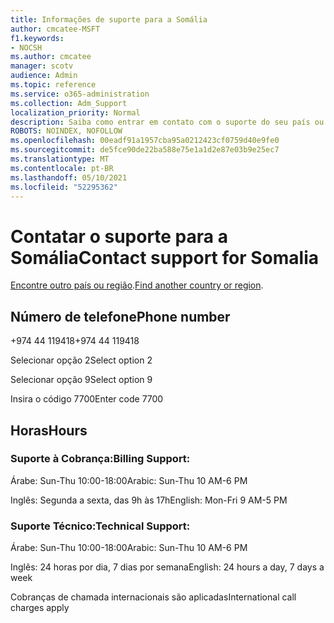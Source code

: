```yaml
---
title: Informações de suporte para a Somália
author: cmcatee-MSFT
f1.keywords:
- NOCSH
ms.author: cmcatee
manager: scotv
audience: Admin
ms.topic: reference
ms.service: o365-administration
ms.collection: Adm_Support
localization_priority: Normal
description: Saiba como entrar em contato com o suporte do seu país ou região.
ROBOTS: NOINDEX, NOFOLLOW
ms.openlocfilehash: 00eadf91a1957cba95a0212423cf0759d40e9fe0
ms.sourcegitcommit: de5fce90de22ba588e75e1a1d2e87e03b9e25ec7
ms.translationtype: MT
ms.contentlocale: pt-BR
ms.lasthandoff: 05/10/2021
ms.locfileid: "52295362"
---
```

# <a name="contact-support-for-somalia"></a><span data-ttu-id="ce19f-103">Contatar o suporte para a Somália</span><span class="sxs-lookup"><span data-stu-id="ce19f-103">Contact support for Somalia</span></span>

<span data-ttu-id="ce19f-104">[Encontre outro país ou região](../../business-video/get-help-support.md).</span><span class="sxs-lookup"><span data-stu-id="ce19f-104">[Find another country or region](../../business-video/get-help-support.md).</span></span>

## <a name="phone-number"></a><span data-ttu-id="ce19f-105">Número de telefone</span><span class="sxs-lookup"><span data-stu-id="ce19f-105">Phone number</span></span>
<span data-ttu-id="ce19f-106">+974 44 119418</span><span class="sxs-lookup"><span data-stu-id="ce19f-106">+974 44 119418</span></span>

<span data-ttu-id="ce19f-107">Selecionar opção 2</span><span class="sxs-lookup"><span data-stu-id="ce19f-107">Select option 2</span></span>

<span data-ttu-id="ce19f-108">Selecionar opção 9</span><span class="sxs-lookup"><span data-stu-id="ce19f-108">Select option 9</span></span>

<span data-ttu-id="ce19f-109">Insira o código 7700</span><span class="sxs-lookup"><span data-stu-id="ce19f-109">Enter code 7700</span></span>

## <a name="hours"></a><span data-ttu-id="ce19f-110">Horas</span><span class="sxs-lookup"><span data-stu-id="ce19f-110">Hours</span></span>
### <a name="billing-support"></a><span data-ttu-id="ce19f-111">Suporte à Cobrança:</span><span class="sxs-lookup"><span data-stu-id="ce19f-111">Billing Support:</span></span>

<span data-ttu-id="ce19f-112">Árabe: Sun-Thu 10:00-18:00</span><span class="sxs-lookup"><span data-stu-id="ce19f-112">Arabic: Sun-Thu 10 AM-6 PM</span></span>

<span data-ttu-id="ce19f-113">Inglês: Segunda a sexta, das 9h às 17h</span><span class="sxs-lookup"><span data-stu-id="ce19f-113">English: Mon-Fri 9 AM-5 PM</span></span>

### <a name="technical-support"></a><span data-ttu-id="ce19f-114">Suporte Técnico:</span><span class="sxs-lookup"><span data-stu-id="ce19f-114">Technical Support:</span></span>

<span data-ttu-id="ce19f-115">Árabe: Sun-Thu 10:00-18:00</span><span class="sxs-lookup"><span data-stu-id="ce19f-115">Arabic: Sun-Thu 10 AM-6 PM</span></span>

<span data-ttu-id="ce19f-116">Inglês: 24 horas por dia, 7 dias por semana</span><span class="sxs-lookup"><span data-stu-id="ce19f-116">English: 24 hours a day, 7 days a week</span></span>

<span data-ttu-id="ce19f-117">Cobranças de chamada internacionais são aplicadas</span><span class="sxs-lookup"><span data-stu-id="ce19f-117">International call charges apply</span></span>
